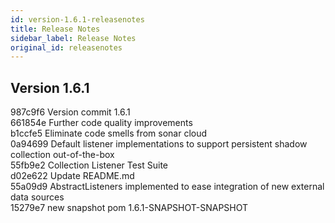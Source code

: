```yaml
---
id: version-1.6.1-releasenotes
title: Release Notes
sidebar_label: Release Notes
original_id: releasenotes
---
```


## Version 1.6.1
987c9f6 Version commit 1.6.1</br>
661854e Further code quality improvements</br>
b1ccfe5 Eliminate code smells from sonar cloud</br>
0a94699 Default listener implementations to support persistent shadow collection out-of-the-box</br>
55fb9e2 Collection Listener Test Suite</br>
d02e622 Update README.md</br>
55a09d9 AbstractListeners implemented to ease integration of new external data sources</br>
15279e7 new snapshot pom 1.6.1-SNAPSHOT-SNAPSHOT</br>